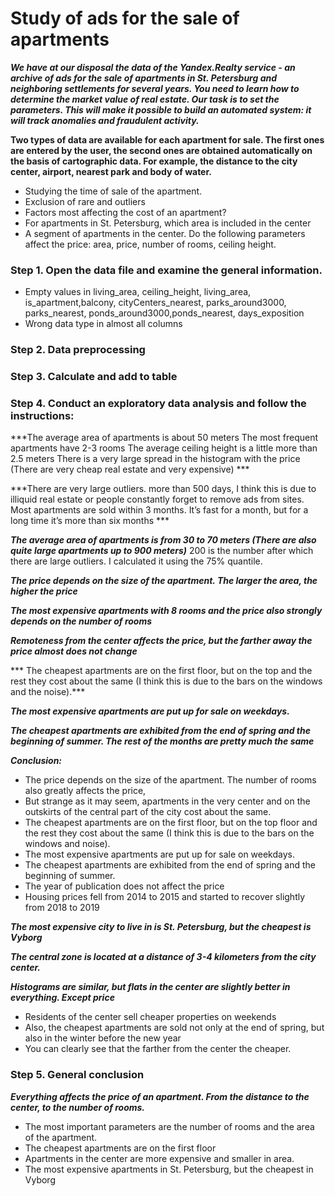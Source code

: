# Study of ads for the sale of apartments

***We have at our disposal the data of the Yandex.Realty service - an archive of ads for the sale of apartments in St. Petersburg and neighboring settlements for several years. You need to learn how to determine the market value of real estate. Our task is to set the parameters. This will make it possible to build an automated system: it will track anomalies and fraudulent activity.***

**Two types of data are available for each apartment for sale. The first ones are entered by the user, the second ones are obtained automatically on the basis of cartographic data. For example, the distance to the city center, airport, nearest park and body of water.**

- Studying the time of sale of the apartment.
- Exclusion of rare and outliers
- Factors most affecting the cost of an apartment?
- For apartments in St. Petersburg, which area is included in the center
- A segment of apartments in the center. Do the following parameters affect the price: area, price, number of rooms, ceiling height.


### Step 1. Open the data file and examine the general information.
- Empty values ​​in living_area, ceiling_height, living_area, is_apartment,balcony, cityCenters_nearest, parks_around3000, parks_nearest, ponds_around3000,ponds_nearest, days_exposition
- Wrong data type in almost all columns

### Step 2. Data preprocessing

### Step 3. Calculate and add to table

### Step 4. Conduct an exploratory data analysis and follow the instructions:

***The average area of ​​apartments is about 50 meters The most frequent apartments have 2-3 rooms The average ceiling height is a little more than 2.5 meters There is a very large spread in the histogram with the price (There are very cheap real estate and very expensive) ***

***There are very large outliers. more than 500 days, I think this is due to illiquid real estate or people constantly forget to remove ads from sites.
Most apartments are sold within 3 months.
It’s fast for a month, but for a long time it’s more than six months ***

***The average area of ​​apartments is from 30 to 70 meters (There are also quite large apartments up to 900 meters)***
200 is the number after which there are large outliers. I calculated it using the 75% quantile.

***The price depends on the size of the apartment. The larger the area, the higher the price***

***The most expensive apartments with 8 rooms and the price also strongly depends on the number of rooms***

***Remoteness from the center affects the price, but the farther away the price almost does not change***

*** The cheapest apartments are on the first floor, but on the top and the rest they cost about the same
(I think this is due to the bars on the windows and the noise).***

***The most expensive apartments are put up for sale on weekdays.***

***The cheapest apartments are exhibited from the end of spring and the beginning of summer. The rest of the months are pretty much the same***

***Conclusion:***
- The price depends on the size of the apartment. The number of rooms also greatly affects the price,
- But strange as it may seem, apartments in the very center and on the outskirts of the central part of the city cost about the same.
- The cheapest apartments are on the first floor, but on the top floor and the rest they cost about the same (I think this is due to the bars on the windows and noise).
- The most expensive apartments are put up for sale on weekdays.
- The cheapest apartments are exhibited from the end of spring and the beginning of summer.
- The year of publication does not affect the price
- Housing prices fell from 2014 to 2015 and started to recover slightly from 2018 to 2019

***The most expensive city to live in is St. Petersburg, but the cheapest is Vyborg***

***The central zone is located at a distance of 3-4 kilometers from the city center.***

***Histograms are similar, but flats in the center are slightly better in everything. Except price***


- Residents of the center sell cheaper properties on weekends
- Also, the cheapest apartments are sold not only at the end of spring, but also in the winter before the new year
- You can clearly see that the farther from the center the cheaper.

### Step 5. General conclusion
***Everything affects the price of an apartment. From the distance to the center, to the number of rooms.***
- The most important parameters are the number of rooms and the area of ​​the apartment.
- The cheapest apartments are on the first floor
- Apartments in the center are more expensive and smaller in area.
- The most expensive apartments in St. Petersburg, but the cheapest in Vyborg
